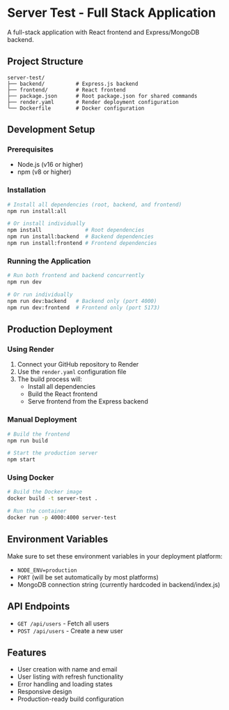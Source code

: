 # Server Test - Full Stack Application

A full-stack application with React frontend and Express/MongoDB backend.

## Project Structure

```
server-test/
├── backend/          # Express.js backend
├── frontend/         # React frontend
├── package.json      # Root package.json for shared commands
├── render.yaml       # Render deployment configuration
└── Dockerfile        # Docker configuration
```

## Development Setup

### Prerequisites
- Node.js (v16 or higher)
- npm (v8 or higher)

### Installation
```bash
# Install all dependencies (root, backend, and frontend)
npm run install:all

# Or install individually
npm install              # Root dependencies
npm run install:backend  # Backend dependencies
npm run install:frontend # Frontend dependencies
```

### Running the Application

```bash
# Run both frontend and backend concurrently
npm run dev

# Or run individually
npm run dev:backend   # Backend only (port 4000)
npm run dev:frontend  # Frontend only (port 5173)
```

## Production Deployment

### Using Render

1. Connect your GitHub repository to Render
2. Use the `render.yaml` configuration file
3. The build process will:
   - Install all dependencies
   - Build the React frontend
   - Serve frontend from the Express backend

### Manual Deployment

```bash
# Build the frontend
npm run build

# Start the production server
npm start
```

### Using Docker

```bash
# Build the Docker image
docker build -t server-test .

# Run the container
docker run -p 4000:4000 server-test
```

## Environment Variables

Make sure to set these environment variables in your deployment platform:

- `NODE_ENV=production`
- `PORT` (will be set automatically by most platforms)
- MongoDB connection string (currently hardcoded in backend/index.js)

## API Endpoints

- `GET /api/users` - Fetch all users
- `POST /api/users` - Create a new user

## Features

- User creation with name and email
- User listing with refresh functionality
- Error handling and loading states
- Responsive design
- Production-ready build configuration
